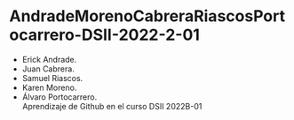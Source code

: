 # AndradeMorenoCabreraRiascosPortocarrero-DSII-2022-2-01
- Erick Andrade.
- Juan Cabrera.
- Samuel Riascos.
- Karen Moreno.
- Álvaro Portocarrero.  
Aprendizaje de Github en el curso DSII 2022B-01
